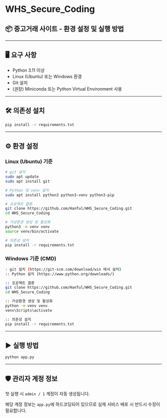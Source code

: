 # WHS_Secure_Coding

## 📦 중고거래 사이트 - 환경 설정 및 실행 방법

---

## 🖥️ 요구 사항

- Python 3.11 이상
- Linux (Ubuntu) 또는 Windows 환경
- Git 설치
- (권장) Miniconda 또는 Python Virtual Environment 사용

---

## 🛠️ 의존성 설치

```bash
pip install -r requirements.txt
```

---

## ⚙️ 환경 설정

### Linux (Ubuntu) 기준

```bash
# git 설치
sudo apt update
sudo apt install git

# Python 및 venv 설치
sudo apt install python3 python3-venv python3-pip

# 프로젝트 클론
git clone https://github.com/HanTul/WHS_Secure_Coding.git
cd WHS_Secure_Coding

# 가상환경 생성 및 활성화
python3 -m venv venv
source venv/bin/activate

# 의존성 설치
pip install -r requirements.txt
```

### Windows 기준 (CMD)

```bash
: git 설치 (https://git-scm.com/download/win 에서 설치)
:: Python 설치 (https://www.python.org/downloads/)

:: 프로젝트 클론
git clone https://github.com/HanTul/WHS_Secure_Coding.git
cd WHS_Secure_Coding

:: 가상환경 생성 및 활성화
python -m venv venv
venv\Scripts\activate

:: 의존성 설치
pip install -r requirements.txt
```

---

## ▶️ 실행 방법

```bash
python app.py
```

---

## 🛡️ 관리자 계정 정보

첫 실행 시 `admin / 1` 계정이 자동 생성됩니다.

해당 계정 정보는 `app.py`에 하드코딩되어 있으므로 실제 서비스 배포 시 반드시 수정이 필요합니다.